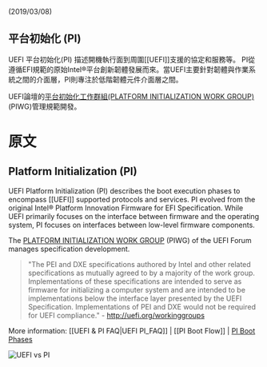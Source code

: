 (2019/03/08)
## 平台初始化 (PI)

UEFI 平台初始化(PI) 描述開機執行面到周圍[[UEFI]]支援的協定和服務等。 PI從遵循EFI規範的原始Intel®平台創新韌體發展而來。當UEFI主要針對韌體與作業系統之間的介面層，PI則專注於低階韌體元件介面層之間。

UEFI論壇的[平台初始化工作群組(PLATFORM INITIALIZATION WORK GROUP)](http://uefi.org/workinggroups)(PIWG)管理規範開發。



# 原文

## Platform Initialization (PI)

UEFI Platform Initialization (PI) describes the boot execution phases to encompass [[UEFI]] supported protocols and services. PI evolved from the original Intel® Platform Innovation Firmware for EFI Specification. While UEFI primarily focuses on the interface between firmware and the operating system, PI focuses on interfaces between low-level firmware components.

The [PLATFORM INITIALIZATION WORK GROUP](http://uefi.org/workinggroups) (PIWG) of the UEFI Forum manages specification development.

> "The PEI and DXE specifications authored by Intel and other related specifications as mutually agreed to by a majority of the work group. Implementations of these specifications are intended to serve as firmware for initializing a computer system and are intended to be implementations below the interface layer presented by the UEFI Specification. Implementations of PEI and DXE would not be required for UEFI compliance." - http://uefi.org/workinggroups

More information: [[UEFI & PI FAQ|UEFI PI_FAQ]] | [[PI Boot Flow]] | [PI Boot Phases](https://raw.githubusercontent.com/tianocore/tianocore.github.io/master/images/PI_Boot_Phases.JPG)

![UEFI vs PI](https://raw.githubusercontent.com/tianocore/tianocore.github.io/master/images/UEFI_vs__PI_Spec.jpg)